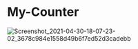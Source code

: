 # My-Counter
![Screenshot_2021-04-30-18-07-23-02_3678c984e1558d49b6f7ed52d3cadebb](https://user-images.githubusercontent.com/78533628/116697376-bcc92780-a9e0-11eb-8db2-269c0577b512.jpg)

